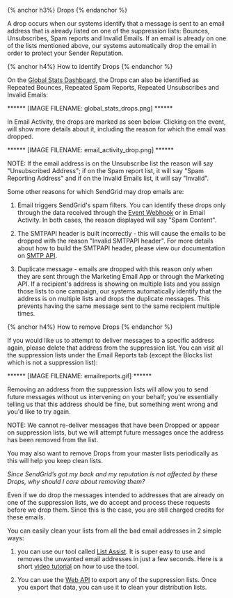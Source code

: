 {% anchor h3%}
Drops
{% endanchor %}

A drop occurs when our systems identify that a message is sent to an email address that is already listed on one of the suppression lists: Bounces, Unsubscribes, Spam reports and Invalid Emails. If an email is already on one of the lists mentioned above, our systems automatically drop the email in order to protect your Sender Reputation.

{% anchor h4%}
How to identify Drops
{% endanchor %}

On the <a href=”https://sendgrid.com/statistics/overview”>Global Stats Dashboard</a>, the Drops can also be identified as Repeated Bounces, Repeated Spam Reports, Repeated Unsubscribes and Invalid Emails:

****** [IMAGE FILENAME: global_stats_drops.png] ******

In Email Activity, the drops are marked as seen below. Clicking on the event, will show more details about it, including the reason for which the email was dropped.

****** [IMAGE FILENAME: email_activity_drop.png] ******

NOTE: If the email address is on the Unsubscribe list the reason will say "Unsubscribed Address"; if on the Spam report list, it will say "Spam Reporting Address" and if on the Invalid Emails list, it will say "Invalid".

Some other reasons for which SendGrid may drop emails are:

1. Email triggers SendGrid's spam filters. You can identify these drops only through the data received through the <a href="https://sendgrid.com/docs/API_Reference/Webhooks/event.html">Event Webhook</a> or in Email Activity. In both cases, the reason displayed will say "Spam Content". 

2. The SMTPAPI header is built incorrectly - this will cause the emails to be dropped with the reason "Invalid SMTPAPI header". For more details about how to build the SMTPAPI header, please view our documentation on <a href="https://sendgrid.com/docs/API_Reference/SMTP_API/index.html">SMTP API</a>.

3. Duplicate message - emails are dropped with this reason only when they are sent through the Marketing Email App or through the Marketing API. If a recipient's address is showing on multiple lists and you assign those lists to one campaign, our systems automatically identify that the address is on multiple lists and drops the duplicate messages. This prevents having the same message sent to the same recipient multiple times.

{% anchor h4%}
How to remove Drops
{% endanchor %}

If you would like us to attempt to deliver messages to a specific address again, please delete that address from the suppression list. You can visit all the suppression lists under the Email Reports tab (except the Blocks list which is not a suppression list):

 ****** [IMAGE FILENAME: emailreports.gif] ******

Removing an address from the suppression lists will allow you to send future messages without us intervening on your behalf; you're essentially telling us that this address should be fine, but something went wrong and you'd like to try again. 

NOTE: We cannot re-deliver messages that have been Dropped or appear on suppression lists, but we will attempt future messages once the address has been removed from the list.

You may also want to remove Drops from your master lists periodically as this will help you keep clean lists.

<i>Since SendGrid’s got my back and my reputation is not affected by these Drops, why should I care about removing them?</i>

Even if we do drop the messages intended to addresses that are already on one of the suppression lists, we do accept and process these requests before we drop them. Since this is the case, you are still charged credits for these emails. 

You can easily clean your lists from all the bad email addresses in 2 simple ways:

1. you can use our tool called <a href=”https://sendgrid.com/docs/Utilities/list_assist.html”>List Assist</a>. It is super easy to use and removes the unwanted email addresses in just a few seconds. Here is a short <a href=”https://sendgrid.com/docs/VidGrid/Tools/listassist.html”>video tutorial</a> on how to use the tool.

2. You can use the <a href=”https://sendgrid.com/docs/API_Reference/Web_API/index.html”>Web API</a> to export any of the suppression lists. Once you export that data, you can use it to clean your distribution lists.
